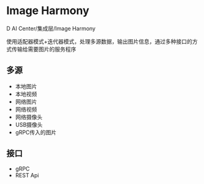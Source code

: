 # Image Harmony

D AI Center/集成层/Image Harmony

使用适配器模式+迭代器模式，处理多源数据，输出图片信息，通过多种接口的方式传输给需要图片的服务程序

## 多源

- 本地图片
- 本地视频
- 网络图片
- 网络视频
- 网络摄像头
- USB摄像头
- gRPC传入的图片

## 接口

- gRPC
- REST Api